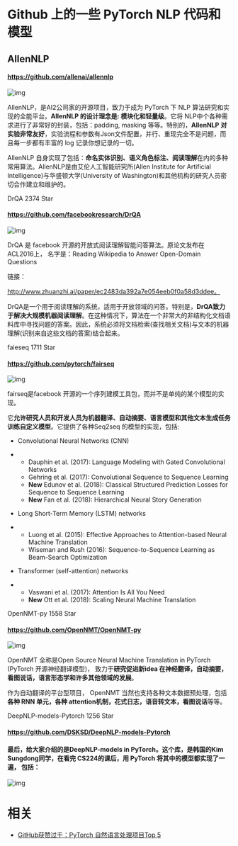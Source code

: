 
# Github 上的一些 PyTorch NLP 代码和模型



## AllenNLP

#### **https://github.com/allenai/allennlp**

![img](https://mmbiz.qpic.cn/mmbiz_png/AefvpgiaIPw1DML1aicDblaKOQSWk4Acx9oGxNt69tOuGkq7uyAIVQA2xFE9kxHV0XWBftOiaoMu8hmBJNmzo4Cdw/640?wx_fmt=png&tp=webp&wxfrom=5&wx_lazy=1&wx_co=1)

AllenNLP，是AI2公司家的开源项目，致力于成为 PyTorch 下 NLP 算法研究和实现的全能平台。**AllenNLP 的设计理念是: 模块化和轻量级**。它将 NLP中个各种需求进行了非常好的封装，包括：padding, masking 等等。特别的，**AllenNLP 对实验非常友好**，实验流程和参数有Json文件配置，并行、重现完全不是问题，而且每一步都有丰富的 log 记录你想记录的一切。

AllenNLP 自身实现了包括：**命名实体识别、语义角色标注、阅读理解**在内的多种常用算法。AllenNLP是由艾伦人工智能研究所(Allen Institute for Artificial Intelligence)与华盛顿大学(University of Washington)和其他机构的研究人员密切合作建立和维护的。



DrQA 2374 Star



#### https://github.com/facebookresearch/DrQA

![img](https://mmbiz.qpic.cn/mmbiz_png/AefvpgiaIPw1DML1aicDblaKOQSWk4Acx9FoW8icDOOsR1myL2ic2XMWiaEn8ic5YibHjGMpjVT5Iw0TBvonxhtBibxsmA/640?wx_fmt=png&tp=webp&wxfrom=5&wx_lazy=1&wx_co=1)



DrQA 是 facebook 开源的开放式阅读理解智能问答算法。原论文发布在 ACL2016上， 名字是：Reading Wikipedia to Answer Open-Domain Questions



链接：

http://www.zhuanzhi.ai/paper/ec2483da392a7e054eeb0f0a58d3ddee。



DrQA是一个用于阅读理解的系统，适用于开放领域的问答。特别是，**DrQA致力于解决大规模机器阅读理解**。在这种情况下，算法在一个非常大的非结构化文档语料库中寻找问题的答案。因此，系统必须将文档检索(查找相关文档)与文本的机器理解(识别来自这些文档的答案)结合起来。



faieseq 1711 Star



#### https://github.com/pytorch/fairseq

![img](https://mmbiz.qpic.cn/mmbiz_png/AefvpgiaIPw1DML1aicDblaKOQSWk4Acx9XK6VIEBCJibqf46Mujufp6gTkTxMKyrUiaezfOlOkAUibYOHZy0qRibZOA/640?wx_fmt=png&tp=webp&wxfrom=5&wx_lazy=1&wx_co=1)

fairseq是facebook 开源的一个序列建模工具包，而并不是单纯的某个模型的实现。



它**允许研究人员和开发人员为机器翻译、自动摘要、语言模型和其他文本生成任务训练自定义模型**。它提供了各种Seq2seq 的模型的实现，包括:

- Convolutional Neural Networks (CNN)

- - Dauphin et al. (2017): Language Modeling with Gated Convolutional Networks
  - Gehring et al. (2017): Convolutional Sequence to Sequence Learning
  - **New** Edunov et al. (2018): Classical Structured Prediction Losses for Sequence to Sequence Learning
  - **New** Fan et al. (2018): Hierarchical Neural Story Generation

- Long Short-Term Memory (LSTM) networks

- - Luong et al. (2015): Effective Approaches to Attention-based Neural Machine Translation
  - Wiseman and Rush (2016): Sequence-to-Sequence Learning as Beam-Search Optimization

- Transformer (self-attention) networks

- - Vaswani et al. (2017): Attention Is All You Need
  - **New** Ott et al. (2018): Scaling Neural Machine Translation



OpenNMT-py 1558 Star



#### https://github.com/OpenNMT/OpenNMT-py



![img](https://mmbiz.qpic.cn/mmbiz_png/AefvpgiaIPw1DML1aicDblaKOQSWk4Acx9W9a900q1bkjwpzCQOagFHqu4QYBNcXoly4ibedg6aL6O6JRTxtUfLXw/640?wx_fmt=png&tp=webp&wxfrom=5&wx_lazy=1&wx_co=1)



OpenNMT 全称是Open Source Neural Machine Translation in PyTorch (PyTorch 开源神经翻译模型)， 致力于**研究促进新idea 在神经翻译，自动摘要，看图说话，语言形态学和许多其他领域的发展**。



作为自动翻译的平台型项目， OpenNMT 当然也支持各种文本数据预处理，包括**各种 RNN 单元，各种 attention机制，花式日志，语音转文本，看图说话**等等。



DeepNLP-models-Pytorch 1256 Star



#### https://github.com/DSKSD/DeepNLP-models-Pytorch

####

#### 最后，给大家介绍的是DeepNLP-models in PyTorch。这个库，是韩国的Kim Sungdong同学，在看完 CS224的课后，用 PyTorch 将其中的模型都实现了一遍， 包括：



![img](https://mmbiz.qpic.cn/mmbiz_png/AefvpgiaIPw1DML1aicDblaKOQSWk4Acx9v1ECn7WnYcdibL1xUfoXpZTjJiaVXKwicb5zF6TE6rv1LQhGYHr1oJicLg/640?wx_fmt=png&tp=webp&wxfrom=5&wx_lazy=1&wx_co=1)



# 相关

- [GitHub获赞过千：PyTorch 自然语言处理项目Top 5](https://mp.weixin.qq.com/s?__biz=MzI3MTA0MTk1MA==&mid=2652021834&idx=5&sn=22eb378cd45f4d1bbe2af53135237086&chksm=f121d0bbc65659ad9cb4f699935c3cf36dd10f41f622af4113f0b344d346743a1ad8314fae29&mpshare=1&scene=1&srcid=0710wwMEKM7i2RCJQjUbhLPE#rd)
